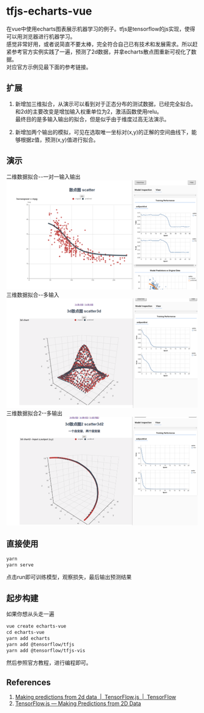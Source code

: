 tfjs-echarts-vue
=

在vue中使用echarts图表展示机器学习的例子。tfjs是tensorflow的js实现，使得可以用浏览器进行机器学习。  
感觉非常好用，或者说简直不要太棒，完全符合自己已有技术和发展需求。所以赶紧参考官方实例实践了一遍，预测了2d数据，并拿echarts散点图重新可视化了数据。  
对应官方示例见最下面的参考链接。  

扩展
--

1. 新增加三维拟合，从演示可以看到对于正态分布的测试数据，已经完全拟合。和2d的主要改变是增加输入权重单位为2，激活函数使用relu。  
最终目的是多输入输出的拟合，但是似乎由于维度过高无法演示。

2. 新增加两个输出的模拟，可见在选取唯一坐标对(x,y)的正解的空间曲线下，能够根据z值，预测(x,y)值进行拟合。

演示
--

二维数据拟合--一对一输入输出
![](./scatter2d.png)
三维数据拟合--多输入
![](./scatter3d.png)
三维数据拟合2--多输出
![](./scatter3d2.png)


直接使用
--

```
yarn
yarn serve
```
点击run即可训练模型，观察损失，最后输出预测结果

起步构建
--

如果你想从头走一遍
```
vue create echarts-vue
cd echarts-vue
yarn add echarts 
yarn add @tensorflow/tfjs
yarn add @tensorflow/tfjs-vis
```
然后参照官方教程，进行编程即可。

References
--

1. [Making predictions from 2d data &nbsp;|&nbsp; TensorFlow.js &nbsp;|&nbsp; TensorFlow](https://www.tensorflow.org/js/tutorials/training/linear_regression)
2. [TensorFlow.js — Making Predictions from 2D Data](https://codelabs.developers.google.com/codelabs/tfjs-training-regression/index.html)

